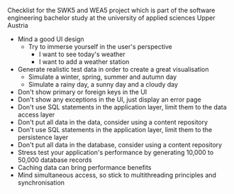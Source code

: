 Checklist for the SWK5 and WEA5 project which is part of the software engineering bachelor study at the university of applied sciences Upper Austria

- Mind a good UI design
	- Try to immerse yourself in the user's perspective
		- I want to see today's weather
		- I want to add a weather station
- Generate realistic test data in order to create a great visualisation
	- Simulate a winter, spring, summer and autumn day
	- Simulate a rainy day, a sunny day and a cloudy day
- Don't show primary or foreign keys in the UI
- Don't show any exceptions in the UI, just display an error page
- Don't use SQL statements in the application layer, limit them to the data access layer
- Don't put all data in the data, consider using a content repository
- Don't use SQL statements in the application layer, limit them to the persistence layer
- Don't put all data in the database, consider using a content repository
- Stress test your application's performance by generating 10,000 to 50,000 database records
- Caching data can bring performance benefits
- Mind simultaneous access, so stick to multithreading principles and synchronisation
